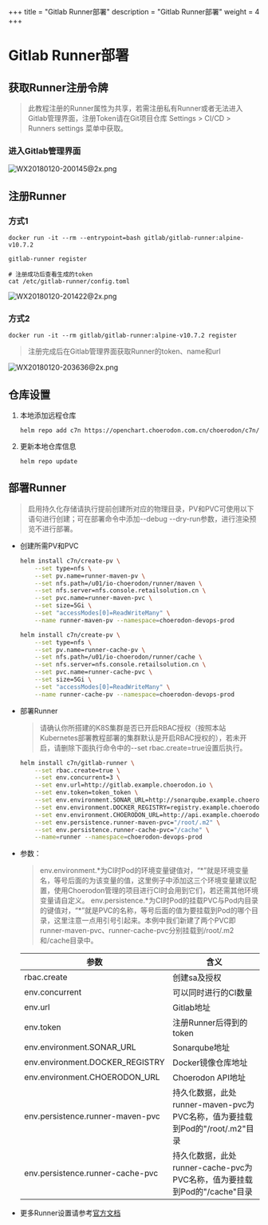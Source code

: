 +++
title = "Gitlab Runner部署"
description = "Gitlab Runner部署"
weight = 4
+++

# Gitlab Runner部署

## 获取Runner注册令牌

<blockquote class="note">
此教程注册的Runner属性为共享，若需注册私有Runner或者无法进入Gitlab管理界面，注册Token请在Git项目仓库 Settings > CI/CD > Runners settings 菜单中获取。
</blockquote>

### 进入Gitlab管理界面

![WX20180120-200145@2x.png](https://i.loli.net/2018/05/28/5b0ba4f33e5d4.png)

## 注册Runner

### 方式1

```
docker run -it --rm --entrypoint=bash gitlab/gitlab-runner:alpine-v10.7.2

gitlab-runner register

# 注册成功后查看生成的token
cat /etc/gitlab-runner/config.toml
```
![WX20180120-201422@2x.png](https://i.loli.net/2018/06/03/5b138f368904d.png)

### 方式2

```
docker run -it --rm gitlab/gitlab-runner:alpine-v10.7.2 register
```

<blockquote class="note">
注册完成后在Gitlab管理界面获取Runner的token、name和url
</blockquote>

![WX20180120-203636@2x.png](https://i.loli.net/2018/01/20/5a6337e86bb92.png)

## 仓库设置

1. 本地添加远程仓库

    ```
    helm repo add c7n https://openchart.choerodon.com.cn/choerodon/c7n/
    ```
1. 更新本地仓库信息

    ```
    helm repo update 
    ```

## 部署Runner
<blockquote class="note">
启用持久化存储请执行提前创建所对应的物理目录，PV和PVC可使用以下语句进行创建；可在部署命令中添加--debug --dry-run参数，进行渲染预览不进行部署。
</blockquote>

- 创建所需PV和PVC

    ```bash
    helm install c7n/create-pv \
        --set type=nfs \
        --set pv.name=runner-maven-pv \
        --set nfs.path=/u01/io-choerodon/runner/maven \
        --set nfs.server=nfs.console.retailsolution.cn \
        --set pvc.name=runner-maven-pvc \
        --set size=5Gi \
        --set "accessModes[0]=ReadWriteMany" \
        --name runner-maven-pv --namespace=choerodon-devops-prod

    helm install c7n/create-pv \
        --set type=nfs \
        --set pv.name=runner-cache-pv \
        --set nfs.path=/u01/io-choerodon/runner/cache \
        --set nfs.server=nfs.console.retailsolution.cn \
        --set pvc.name=runner-cache-pvc \
        --set size=5Gi \
        --set "accessModes[0]=ReadWriteMany" \
        --name runner-cache-pv --namespace=choerodon-devops-prod
    ```

- 部署Runner

    <blockquote class="note">
    请确认你所搭建的K8S集群是否已开启RBAC授权（按照本站Kubernetes部署教程部署的集群默认是开启RBAC授权的），若未开启，请删除下面执行命令中的--set rbac.create=true设置后执行。
    </blockquote>

    ```bash
    helm install c7n/gitlab-runner \
        --set rbac.create=true \
        --set env.concurrent=3 \
        --set env.url=http://gitlab.example.choerodon.io \
        --set env.token=token_token \
        --set env.environment.SONAR_URL=http://sonarqube.example.choerodon.io \
        --set env.environment.DOCKER_REGISTRY=registry.example.choerodon.io \
        --set env.environment.CHOERODON_URL=http://api.example.choerodon.io \
        --set env.persistence.runner-maven-pvc="/root/.m2" \
        --set env.persistence.runner-cache-pvc="/cache" \
        --name=runner --namespace=choerodon-devops-prod 
    ```

- 参数：

    <blockquote class="note">
    env.environment.*为CI时Pod的环境变量键值对，“*”就是环境变量名，等号后面的为该变量的值，这里例子中添加这三个环境变量建议配置，使用Choerodon管理的项目进行CI时会用到它们，若还需其他环境变量请自定义。
    env.persistence.*为CI时Pod的挂载PVC与Pod内目录的键值对，“*”就是PVC的名称，等号后面的值为要挂载到Pod的哪个目录，这里注意一点用引号引起来。本例中我们新建了两个PVC即runner-maven-pvc、runner-cache-pvc分别挂载到/root/.m2和/cache目录中。
    </blockquote>

    参数 | 含义 
    --- |  --- 
    rbac.create|创建sa及授权
    env.concurrent|可以同时进行的CI数量
    env.url|Gitlab地址
    env.token|注册Runner后得到的token
    env.environment.SONAR_URL|Sonarqube地址
    env.environment.DOCKER_REGISTRY|Docker镜像仓库地址
    env.environment.CHOERODON_URL|Choerodon API地址
    env.persistence.runner-maven-pvc|持久化数据，此处runner-maven-pvc为PVC名称，值为要挂载到Pod的"/root/.m2"目录
    env.persistence.runner-cache-pvc|持久化数据，此处runner-cache-pvc为PVC名称，值为要挂载到Pod的"/cache"目录

- 更多Runner设置请参考[官方文档](https://docs.gitlab.com/runner/)